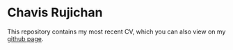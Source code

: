 # Chavis Rujichan

This repository contains my most recent CV, which you can also view on my [github page](https://chavisr.github.io).
